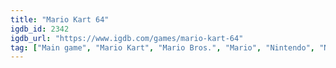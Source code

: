 ```yaml
---
title: "Mario Kart 64"
igdb_id: 2342
igdb_url: "https://www.igdb.com/games/mario-kart-64"
tag: ["Main game", "Mario Kart", "Mario Bros.", "Mario", "Nintendo", "Nintendo EAD", "iQue", "Racing", "Single player", "Multiplayer", "Split screen", "Third person", "Action", "Kids", "Party"]
---
```

